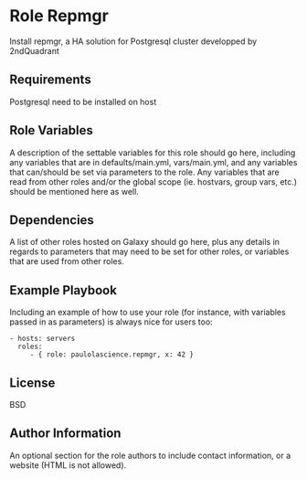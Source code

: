 Role Repmgr
=========

Install repmgr, a HA solution for Postgresql cluster developped by 2ndQuadrant

Requirements
------------

Postgresql need to be installed on host

Role Variables
--------------

A description of the settable variables for this role should go here, including any variables that are in defaults/main.yml, vars/main.yml, and any variables that can/should be set via parameters to the role. Any variables that are read from other roles and/or the global scope (ie. hostvars, group vars, etc.) should be mentioned here as well.

Dependencies
------------

A list of other roles hosted on Galaxy should go here, plus any details in regards to parameters that may need to be set for other roles, or variables that are used from other roles.

Example Playbook
----------------

Including an example of how to use your role (for instance, with variables passed in as parameters) is always nice for users too:

    - hosts: servers
      roles:
         - { role: paulolascience.repmgr, x: 42 }

License
-------

BSD

Author Information
------------------

An optional section for the role authors to include contact information, or a website (HTML is not allowed).
